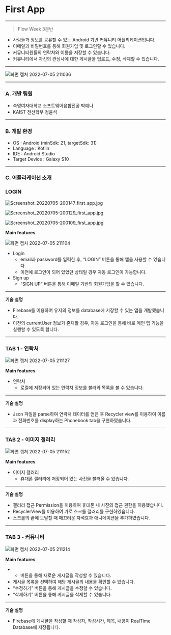 # First App

---

> Flow Week 3분반
> 
- 사람들과 정보를 공유할 수 있는 Android 기반 커뮤니티 어플리케이션입니다.
- 이메일과 비밀번호를 통해 회원가입 및 로그인할 수 있습니다.
- 커뮤니티원들의 연락처와 이름을 저장할 수 있습니다.
- 커뮤니티에서 자신의 관심사에 대한 게시글을 업로드, 수정, 삭제할 수 있습니다.

---


![화면 캡처 2022-07-05 211036](https://user-images.githubusercontent.com/76472415/177324598-65e4e680-dc66-438f-b324-277e275d751c.png)


---

### A. 개발 팀원

- 숙명여자대학교 소프트웨어융합전공 박예나
- KAIST 전산학부 정윤석

---

### B. 개발 환경

- OS : Android (minSdk: 21, targetSdk: 31)
- Language : Kotlin
- IDE : Android Studio
- Target Device : Galaxy S10

---

### C. 어플리케이션 소개

### LOGIN

![Screenshot_20220705-200147_first_app.jpg](https://s3-us-west-2.amazonaws.com/secure.notion-static.com/e823b9ab-53ad-4f2f-aaf8-29f1a5e59e98/Screenshot_20220705-200147_first_app.jpg)

![Screenshot_20220705-200129_first_app.jpg](https://s3-us-west-2.amazonaws.com/secure.notion-static.com/1090a934-8946-4652-83cb-cbc3b0fdac8e/Screenshot_20220705-200129_first_app.jpg)

![Screenshot_20220705-200109_first_app.jpg](https://s3-us-west-2.amazonaws.com/secure.notion-static.com/e71e1647-4289-4672-9930-b5a7418e0efa/Screenshot_20220705-200109_first_app.jpg)

**Main features**

![화면 캡처 2022-07-05 211104](https://user-images.githubusercontent.com/76472415/177324625-7c2d2f14-a599-4cac-bd5a-3e2e6e75782a.png)

- Login
    - email과 password를 입력한 후, “LOGIN” 버튼을 통해 앱을 사용할 수 있습니다.
    - 이전에 로그인이 되어 있었던 상태일 경우 자동 로그인이 가능합니다.
- Sign up
    - “SIGN UP” 버튼을 통해 이메일 기반의 회원가입을 할 수 있습니다.

---

**기술 설명**

- Firebase를 이용하여 유저의 정보를 database에 저장할 수 있는 앱을 개발했습니다.
- 이전의 currentUser 정보가 존재할 경우, 자동 로그인을 통해 바로 메인 앱 기능을 실행할 수 있도록 합니다.

---

### TAB 1 - 연락처

![화면 캡처 2022-07-05 211127](https://user-images.githubusercontent.com/76472415/177324658-1f61b402-97e3-4fa3-823b-897c6af9854e.png)

**Main features**

- 연락처
    - 로컬에 저장되어 있는 연락처 정보를 불러와 목록을 볼 수 있습니다.

---

**기술 설명**

- Json 파일을 parse하여 연락처 데이터를 얻은 후 Recycler view를 이용하여 이름과 전화번호를 display하는 Phonebook tab을 구현하였습니다.

---

### TAB 2 - 이미지 갤러리

![화면 캡처 2022-07-05 211152](https://user-images.githubusercontent.com/76472415/177324698-0aceac31-d9a3-4f41-b6ed-d345aba4e43b.png)

**Main features**

- 이미지 갤러리
    - 휴대폰 갤러리에 저장되어 있는 사진을 불러올 수 있습니다.

---

**기술 설명**

- 갤러리 접근 Permission을 허용하여 휴대폰 내 사진의 접근 권한을 허용했습니다.
- RecyclerView를 이용하여 가로 스크롤 갤러리를 구현하였습니다.
- 스크롤의 끝에 도달할 때 매끄러운 자석효과 애니메이션을 추가하였습니다.

---

### TAB 3 - 커뮤니티

![화면 캡처 2022-07-05 211214](https://user-images.githubusercontent.com/76472415/177324724-c9fef1b1-0ddc-462d-8250-16bcbfbca7a7.png)

**Main features**

- + 버튼을 통해 새로운 게시글을 작성할 수 있습니다.
- 게시글 목록을 선택하여 해당 게시글의 내용을 확인할 수 있습니다.
- “수정하기” 버튼을 통해 게시글을 수정할 수 있습니다.
- “삭제하기” 버튼을 통해 게시글을 삭제할 수 있습니다.

---

**기술 설명**

- Firebase에 게시글을 작성할 때 작성자, 작성시간, 제목, 내용이 RealTime Database에 저장됩니다.

